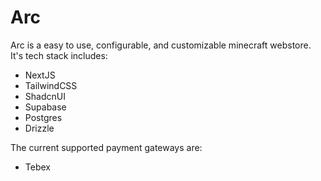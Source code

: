 # Arc
Arc is a easy to use, configurable, and customizable minecraft webstore.
It's tech stack includes:
- NextJS
- TailwindCSS
- ShadcnUI
- Supabase
- Postgres
- Drizzle

The current supported payment gateways are:
- Tebex


